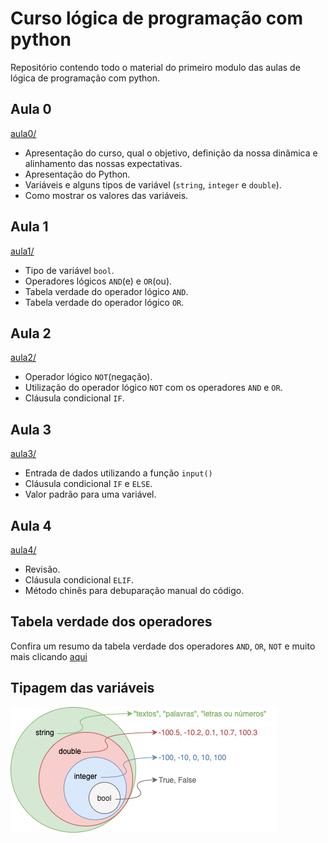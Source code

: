 # Curso lógica de programação com python

Repositório contendo todo o material do primeiro modulo das aulas de lógica de programação com python.

## Aula 0
[aula0/](aula0/)

- Apresentação do curso, qual o objetivo, definição da nossa dinâmica e alinhamento das nossas expectativas.
- Apresentação do Python.
- Variáveis e alguns tipos de variável (`string`, `integer` e `double`).
- Como mostrar os valores das variáveis.

## Aula 1
[aula1/](aula1/)

- Tipo de variável `bool`.
- Operadores lógicos `AND`(e) e `OR`(ou).
- Tabela verdade do operador lógico `AND`.
- Tabela verdade do operador lógico `OR`.

## Aula 2
[aula2/](aula2/)

- Operador lógico `NOT`(negação).
- Utilização do operador lógico `NOT` com os operadores `AND` e `OR`.
- Cláusula condicional `IF`.

## Aula 3
[aula3/](aula3/)

- Entrada de dados utilizando a função `input()`
- Cláusula condicional `IF` e `ELSE`.
- Valor padrão para uma variável.

## Aula 4
[aula4/](aula4/)

- Revisão.
- Cláusula condicional `ELIF`.
- Método chinês para debuparação manual do código.

## Tabela verdade dos operadores

Confira um resumo da tabela verdade dos operadores `AND`, `OR`, `NOT` e muito mais clicando [aqui](tabela_verdade_operadores.md)

## Tipagem das variáveis

![](imagens/tipos.png)
